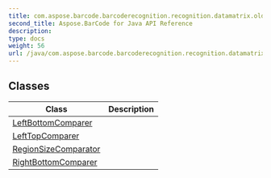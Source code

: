 ```yaml
---
title: com.aspose.barcode.barcoderecognition.recognition.datamatrix.oldalgorithm.comparers
second_title: Aspose.BarCode for Java API Reference
description: 
type: docs
weight: 56
url: /java/com.aspose.barcode.barcoderecognition.recognition.datamatrix.oldalgorithm.comparers/
---
```


## Classes

| Class | Description |
| --- | --- |
| [LeftBottomComparer](../com.aspose.barcode.barcoderecognition.recognition.datamatrix.oldalgorithm.comparers/leftbottomcomparer) |  |
| [LeftTopComparer](../com.aspose.barcode.barcoderecognition.recognition.datamatrix.oldalgorithm.comparers/lefttopcomparer) |  |
| [RegionSizeComparator](../com.aspose.barcode.barcoderecognition.recognition.datamatrix.oldalgorithm.comparers/regionsizecomparator) |  |
| [RightBottomComparer](../com.aspose.barcode.barcoderecognition.recognition.datamatrix.oldalgorithm.comparers/rightbottomcomparer) |  |
